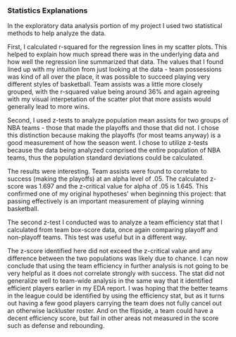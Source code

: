 ### Statistics Explanations

In the exploratory data analysis portion of my project I used two statistical methods to help analyze the data. 

First, I calculated r-squared for the regression lines in my scatter plots. This helped to explain how much spread there was in the underlying data and how well the regression line summarized that data. The values that I found lined up with my intuition from just looking at the data - team possessions was kind of all over the place, it was possible to succeed playing very different styles of basketball. Team assists was a little more closely grouped, with the r-squared value being around 36% and again agreeing with my visual interpetation of the scatter plot that more assists would generally lead to more wins. 

Second, I used z-tests to analyze population mean assists for two groups of NBA teams - those that made the playoffs and those that did not. I chose this distinction because making the playoffs (for most teams anyway) is a good measurement of how the season went. I chose to utilize z-tests because the data being analyzed comprised the entire population of NBA teams, thus the population standard deviations could be calculated. 

The results were interesting. Team assists were found to correlate to success (making the playoffs) at an alpha level of .05. The calculated z-score was 1.697 and the z-critical value for alpha of .05 is 1.645. This confirmed one of my original hypotheses' when beginning this project: that passing effectively is an important measurement of playing winning basketball.

The second z-test I conducted was to analyze a team efficiency stat that I calculated from team box-score data, once again comparing playoff and non-playoff teams. This test was useful but in a different way. 

The z-score identified here did not exceed the z-critical value and any difference between the two populations was likely due to chance. I can now conclude that using the team efficiency in further analysis is not going to be very helpful as it does not correlate strongly with success. The stat did not generalize well to team-wide analysis in the same way that it identified efficient players earlier in my EDA report. I was hoping that the better teams in the league could be identified by using the efficiency stat, but as it turns out having a few good players carrying the team does not fully cancel out an otherwise lackluster roster. And on the flipside, a team could have a decent efficiency score, but fail in other areas not measured in the score such as defense and rebounding.  
